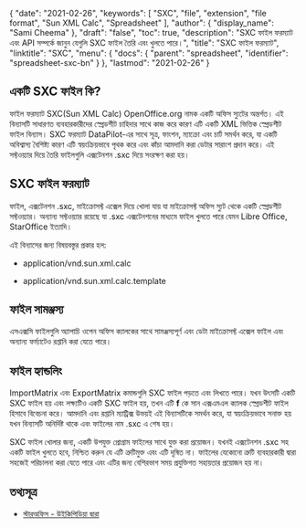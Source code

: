 {
  "date": "2021-02-26",
  "keywords": [
    "SXC",
    "file",
    "extension",
    "file format",
    "Sun XML Calc",
    "Spreadsheet"
  ],
  "author": {
    "display_name": "Sami Cheema"
  },
  "draft": "false",
  "toc": true,
  "description": "SXC ফাইল ফরম্যাট এবং API সম্পর্কে জানুন যেগুলি SXC ফাইল তৈরি এবং খুলতে পারে।",
  "title": "SXC ফাইল ফরম্যাট",
  "linktitle": "SXC",
  "menu": {
    "docs": {
      "parent": "spreadsheet",
      "identifier": "spreadsheet-sxc-bn"
    }
  },
  "lastmod": "2021-02-26"
}

## একটি SXC ফাইল কি? ##

ফাইল ফরম্যাট SXC(Sun XML Calc) OpenOffice.org নামক একটি অফিস স্যুটের অন্তর্গত। এই বিন্যাসটি সাধারণত ব্যবহারকারীদের স্প্রেডশীট চাহিদার সাথে কাজ করে কারণ এটি একটি XML ভিত্তিক স্প্রেডশীট ফাইল বিন্যাস। SXC ফরম্যাট DataPilot-এর সাথে সূত্র, ফাংশন, ম্যাক্রো এবং চার্ট সমর্থন করে, যা একটি অবিশ্বাস্য বৈশিষ্ট্য কারণ এটি স্বয়ংক্রিয়ভাবে পৃথক করে এবং কাঁচা আমদানি করা ডেটার সারাংশ প্রদান করে। এই সফ্টওয়্যার দিয়ে তৈরি ফাইলগুলি এক্সটেনশন .sxc দিয়ে সংরক্ষণ করা হয়।


## SXC ফাইল ফরম্যাট ##

ফাইল, এক্সটেনশন .sxc, মাইক্রোসফ্ট এক্সেল দিয়ে খোলা যায় যা মাইক্রোসফ্ট অফিস স্যুট থেকে একটি স্প্রেডশীট সফ্টওয়্যার। অন্যান্য সফ্টওয়্যার রয়েছে যা .sxc এক্সটেনশনের মাধ্যমে ফাইল খুলতে পারে যেমন Libre Office, StarOffice ইত্যাদি।

এই বিন্যাসের জন্য বিষয়বস্তুর প্রকার হল:

* application/vnd.sun.xml.calc

* application/vnd.sun.xml.calc.template


## ফাইল সামঞ্জস্য ##

এসএক্সসি ফাইলগুলি অ্যাপাচি ওপেন অফিস ক্যালকের সাথে সামঞ্জস্যপূর্ণ এবং ডেটা মাইক্রোসফ্ট এক্সেল ফাইল এবং অন্যান্য ফর্ম্যাটেও রপ্তানি করা যেতে পারে।

## ফাইল হ্যান্ডলিং ##

ImportMatrix এবং ExportMatrix কমান্ডগুলি SXC ফাইল পড়তে এবং লিখতে পারে। যখন উৎসটি একটি SXC ফাইল হয় এবং লক্ষ্যটিও একটি SXC ফাইল হয়, তখন এটি **f** কে সান এক্সএমএল ক্যালক স্প্রেডশীট ফাইল হিসাবে বিবেচনা করে। আমদানি এবং রপ্তানি ম্যাট্রিক্স উভয়ই এই বিন্যাসটিকে সমর্থন করে, যা স্বয়ংক্রিয়ভাবে সনাক্ত হয় যখন বিন্যাসটি অনির্দিষ্ট থাকে এবং ফাইলের নাম .sxc এ শেষ হয়।

SXC ফাইল খোলার জন্য, একটি উপযুক্ত প্রোগ্রাম ফাইলের সাথে যুক্ত করা প্রয়োজন। যখনই এক্সটেনশন .sxc সহ একটি ফাইল খুলতে হবে, নিশ্চিত করুন যে এটি ত্রুটিমুক্ত এবং এটি দূষিত না। ফাইলের যেকোনো ত্রুটি ব্যবহারকারী দ্বারা সহজেই পরিচালনা করা যেতে পারে এবং এটির জন্য বেশিরভাগ সময় প্রযুক্তিগত সহায়তার প্রয়োজন হয় না।


## তথ্যসূত্র ##

* [স্টারঅফিস - উইকিপিডিয়া দ্বারা](https://en.wikipedia.org/wiki/StarOffice)


